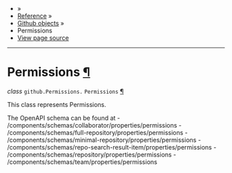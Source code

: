 - »
- [Reference](https://pygithub.readthedocs.io/en/stable/reference.html) »
- [Github objects](https://pygithub.readthedocs.io/en/stable/github_objects.html) »
- Permissions
- [View page source](https://pygithub.readthedocs.io/en/stable/_sources/github_objects/Permissions.rst.txt)

* * *

# Permissions [¶](https://pygithub.readthedocs.io/en/stable/github_objects/Permissions.html\#permissions "Permalink to this headline")

_class_ `github.Permissions.` `Permissions` [¶](https://pygithub.readthedocs.io/en/stable/github_objects/Permissions.html#github.Permissions.Permissions "Permalink to this definition")

This class represents Permissions.

The OpenAPI schema can be found at
\- /components/schemas/collaborator/properties/permissions
\- /components/schemas/full-repository/properties/permissions
\- /components/schemas/minimal-repository/properties/permissions
\- /components/schemas/repo-search-result-item/properties/permissions
\- /components/schemas/repository/properties/permissions
\- /components/schemas/team/properties/permissions